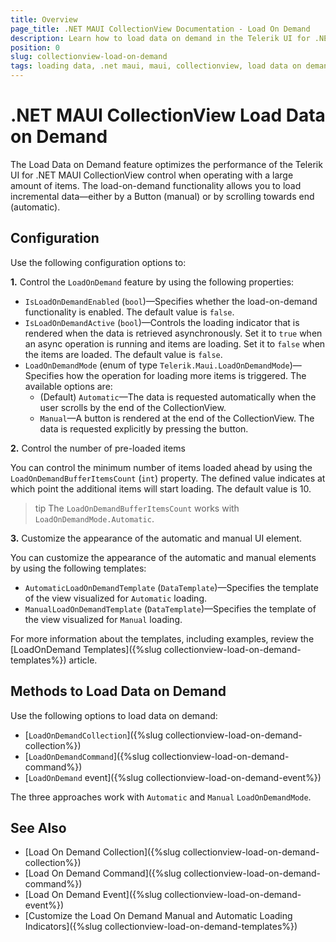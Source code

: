 ```yaml
---
title: Overview
page_title: .NET MAUI CollectionView Documentation - Load On Demand
description: Learn how to load data on demand in the Telerik UI for .NET MAUI CollectionView automatically or manually.
position: 0
slug: collectionview-load-on-demand
tags: loading data, .net maui, maui, collectionview, load data on demand
---
```


# .NET MAUI CollectionView Load Data on Demand

The Load Data on Demand feature optimizes the performance of the Telerik UI for .NET MAUI CollectionView control when operating with a large amount of items. The load-on-demand functionality allows you to load incremental data&mdash;either by a Button (manual) or by scrolling towards end (automatic).

## Configuration

Use the following configuration options to:

**1.** Control the `LoadOnDemand` feature by using the following properties:

* `IsLoadOnDemandEnabled` (`bool`)&mdash;Specifies whether the load-on-demand functionality is enabled. The default value is `false`.
* `IsLoadOnDemandActive` (`bool`)&mdash;Controls the loading indicator that is rendered when the data is retrieved asynchronously. Set it to `true` when an async operation is running and items are loading. Set it to `false` when the items are loaded. The default value is `false`.
* `LoadOnDemandMode` (enum of type `Telerik.Maui.LoadOnDemandMode`)&mdash;Specifies how the operation for loading more items is triggered. The available options are:
	* (Default) `Automatic`&mdash;The data is requested automatically when the user scrolls by the end of the CollectionView.
	* `Manual`&mdash;A button is rendered at the end of the CollectionView. The data is requested explicitly by pressing the button.

**2.** Control the number of pre-loaded items

You can control the minimum number of items loaded ahead by using the `LoadOnDemandBufferItemsCount` (`int`) property. The defined value indicates at which point the additional items will start loading. The default value is 10. 

>tip The `LoadOnDemandBufferItemsCount` works with `LoadOnDemandMode.Automatic`.

**3.** Customize the appearance of the automatic and manual UI element.

You can customize the appearance of the automatic and manual elements by using the following templates:

* `AutomaticLoadOnDemandTemplate` (`DataTemplate`)&mdash;Specifies the template of the view visualized for `Automatic` loading.
* `ManualLoadOnDemandTemplate` (`DataTemplate`)&mdash;Specifies the template of the view visualized for `Manual` loading.

For more information about the templates, including examples, review the [LoadOnDemand Templates]({%slug collectionview-load-on-demand-templates%}) article.

## Methods to Load Data on Demand

Use the following options to load data on demand:

* [`LoadOnDemandCollection`]({%slug collectionview-load-on-demand-collection%})
* [`LoadOnDemandCommand`]({%slug collectionview-load-on-demand-command%})
* [`LoadOnDemand` event]({%slug collectionview-load-on-demand-event%})

The three approaches work with `Automatic` and `Manual` `LoadOnDemandMode`.

## See Also

- [Load On Demand Collection]({%slug collectionview-load-on-demand-collection%})
- [Load On Demand Command]({%slug collectionview-load-on-demand-command%})
- [Load On Demand Event]({%slug collectionview-load-on-demand-event%})
- [Customize the Load On Demand Manual and Automatic Loading Indicators]({%slug collectionview-load-on-demand-templates%})